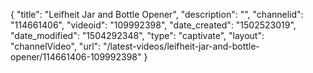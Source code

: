 {
    "title": "Leifheit Jar and Bottle Opener",
    "description": "",
    "channelid": "114661406",
    "videoid": "109992398",
    "date_created": "1502523019",
    "date_modified": "1504292348",
    "type": "captivate",
    "layout": "channelVideo",
    "url": "\/latest-videos\/leifheit-jar-and-bottle-opener\/114661406-109992398"
}